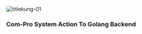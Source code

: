 <p align="left"> <img src="https://komarev.com/ghpvc/?TitleKung-01/Com-Pro/&label=Profile%20views&color=0e75b6&style=flat" alt="titlekung-01" /> </p>


### Com-Pro System Action To Golang Backend 
